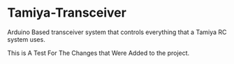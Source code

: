 # Tamiya-Transceiver
Arduino Based transceiver system that controls everything that a Tamiya RC system uses.

This is A Test For The Changes that Were Added to the project.
